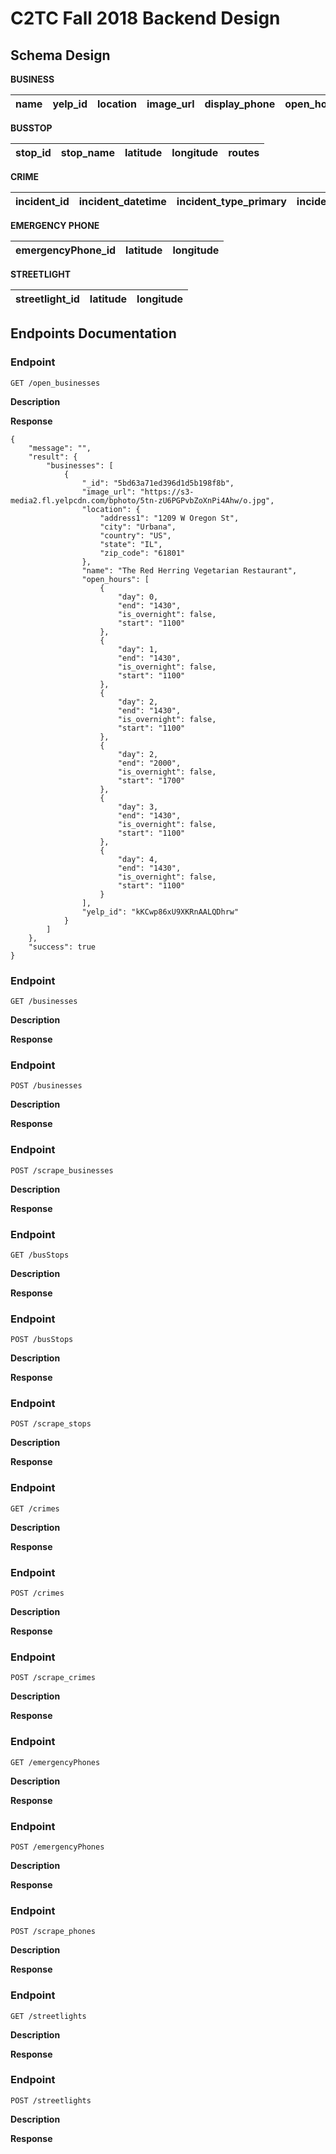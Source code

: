 # C2TC Fall 2018 Backend Design

## Schema Design

**BUSINESS**

|   name  |   yelp_id  |   location  |   image_url  |   display_phone  |   open_hours  |
|:-:|:-:|:-:|:-:|:-:|:-:|

**BUSSTOP**

|   stop_id  |   stop_name  |   latitude  |   longitude  |   routes  |
|:-:|:-:|:-:|:-:|:-:|

**CRIME**

|   incident_id  |   incident_datetime  |   incident_type_primary  |   incident_description  |   address_1  |   city  |   state  |   latitude  |   longitude  |   hour_of_day  |   day_of_week  |   parent_incident_type    |
|:-:|:-:|:-:|:-:|:-:|:-:|:-:|:-:|:-:|:-:|:-:|:-:|

**EMERGENCY PHONE**

|   emergencyPhone_id  |   latitude  |   longitude  |
|:-:|:-:|:-:|

**STREETLIGHT**

|   streetlight_id  |   latitude  |   longitude  |
|:-:|:-:|:-:|

## Endpoints Documentation

### Endpoint

    GET /open_businesses

**Description**

**Response**

    {
        "message": "",
        "result": {
            "businesses": [
                {
                    "_id": "5bd63a71ed396d1d5b198f8b",
                    "image_url": "https://s3-media2.fl.yelpcdn.com/bphoto/5tn-zU6PGPvbZoXnPi4Ahw/o.jpg",
                    "location": {
                        "address1": "1209 W Oregon St",
                        "city": "Urbana",
                        "country": "US",
                        "state": "IL",
                        "zip_code": "61801"
                    },
                    "name": "The Red Herring Vegetarian Restaurant",
                    "open_hours": [
                        {
                            "day": 0,
                            "end": "1430",
                            "is_overnight": false,
                            "start": "1100"
                        },
                        {
                            "day": 1,
                            "end": "1430",
                            "is_overnight": false,
                            "start": "1100"
                        },
                        {
                            "day": 2,
                            "end": "1430",
                            "is_overnight": false,
                            "start": "1100"
                        },
                        {
                            "day": 2,
                            "end": "2000",
                            "is_overnight": false,
                            "start": "1700"
                        },
                        {
                            "day": 3,
                            "end": "1430",
                            "is_overnight": false,
                            "start": "1100"
                        },
                        {
                            "day": 4,
                            "end": "1430",
                            "is_overnight": false,
                            "start": "1100"
                        }
                    ],
                    "yelp_id": "kKCwp86xU9XKRnAALQDhrw"
                }
            ]
        },
        "success": true
    }

### Endpoint

    GET /businesses

**Description**

**Response**

### Endpoint

    POST /businesses

**Description**

**Response**

### Endpoint

    POST /scrape_businesses

**Description**

**Response**

### Endpoint

    GET /busStops

**Description**

**Response**

### Endpoint

    POST /busStops

**Description**

**Response**

### Endpoint

    POST /scrape_stops

**Description**

**Response**

### Endpoint

    GET /crimes

**Description**

**Response**

### Endpoint

    POST /crimes

**Description**

**Response**

### Endpoint

    POST /scrape_crimes

**Description**

**Response**

### Endpoint

    GET /emergencyPhones

**Description**

**Response**

### Endpoint

    POST /emergencyPhones

**Description**

**Response**

### Endpoint

    POST /scrape_phones

**Description**

**Response**

### Endpoint

    GET /streetlights

**Description**

**Response**

### Endpoint

    POST /streetlights

**Description**

**Response**